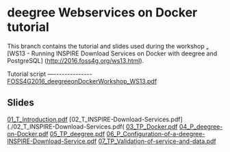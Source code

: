 deegree Webservices on Docker tutorial
======================================

This branch contains the tutorial and slides used during the workshop „
[WS13 - Running INSPIRE Download Services on Docker with deegree and PostgreSQL] (http://2016.foss4g.org/ws13.html).

Tutorial script
—--------------
[FOSS4G2016_deegreeonDockerWorkshop_WS13.pdf](./FOSS4G2016_deegreeonDockerWorkshop_WS13.pdf)

Slides
------
[01_T_Introduction.pdf](./01_T_Introduction.pdf)
[02_T_INSPIRE-Download-Services.pdf](./02_T_INSPIRE-Download-Services.pdf(
[03_TP_Docker.pdf](./03_TP_Docker.pdf)
[04_P_deegree-on-Docker.pdf](./04_P_deegree-on-Docker.pdf)
[05_TP_deegree.pdf](./05_TP_deegree.pdf)
[06_P_Configuration-of-a-deegree-INSPIRE-Download-Service.pdf](./06_P_Configuration-of-a-deegree-INSPIRE-Download-Service.pdf)
[07_TP_Validation-of-service-and-data.pdf](./07_TP_Validation-of-service-and-data.pdf)
